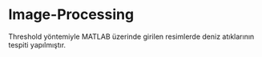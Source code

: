 # Image-Processing

Threshold yöntemiyle MATLAB üzerinde girilen resimlerde deniz atıklarının tespiti yapılmıştır.
